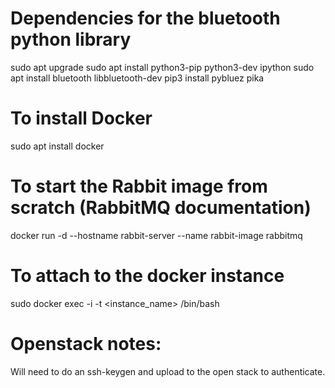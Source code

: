 # Dependencies for the bluetooth python library
sudo apt upgrade
sudo apt install python3-pip python3-dev ipython
sudo apt install bluetooth libbluetooth-dev
pip3 install pybluez pika

# To install Docker
sudo apt install docker

# To start the Rabbit image from scratch (RabbitMQ documentation)
docker run -d --hostname rabbit-server --name rabbit-image rabbitmq

# To attach to the docker instance
sudo docker exec -i -t <instance_name> /bin/bash

# Openstack notes:
Will need to do an ssh-keygen and upload to the open stack to authenticate.